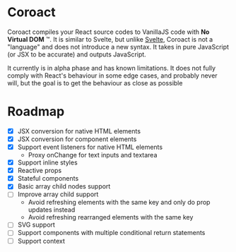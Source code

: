 # Coroact

Coroact compiles your React source codes to VanillaJS code with **No Virtual DOM** ™️. It is similar to Svelte, but unlike [Svelte](https://svelte.dev/), Coroact is not a "language" and does not introduce a new syntax. It takes in pure JavaScript (or JSX to be accurate) and outputs JavaScript.

It currently is in alpha phase and has known limitations. It does not fully comply with React's behaviour in some edge cases, and probably never will, but the goal is to get the behaviour as close as possible

# Roadmap

- [x] JSX conversion for native HTML elements
- [x] JSX conversion for component elements
- [x] Support event listeners for native HTML elements
  * Proxy onChange for text inputs and textarea
- [x] Support inline styles
- [x] Reactive props
- [x] Stateful components
- [x] Basic array child nodes support
- [ ] Improve array child support
  * Avoid refreshing elements with the same key and only do prop updates instead
  * Avoid refreshing rearranged elements with the same key
- [ ] SVG support
- [ ] Support components with multiple conditional return statements
- [ ] Support context
